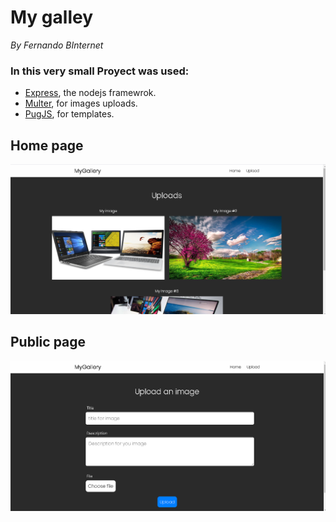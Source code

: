 # My galley

*By Fernando BInternet*

### In this very small Proyect was used:
- [Express](https://expressjs.com/), the nodejs framewrok.
- [Multer](https://expressjs.com/en/resources/middleware/multer.html), for images uploads.
- [PugJS](https://pugjs.org/), for templates.

## Home page

![View 1](src/readme_files/img/view1.png)

## Public page

![View 2](src/readme_files/img/view2.png)